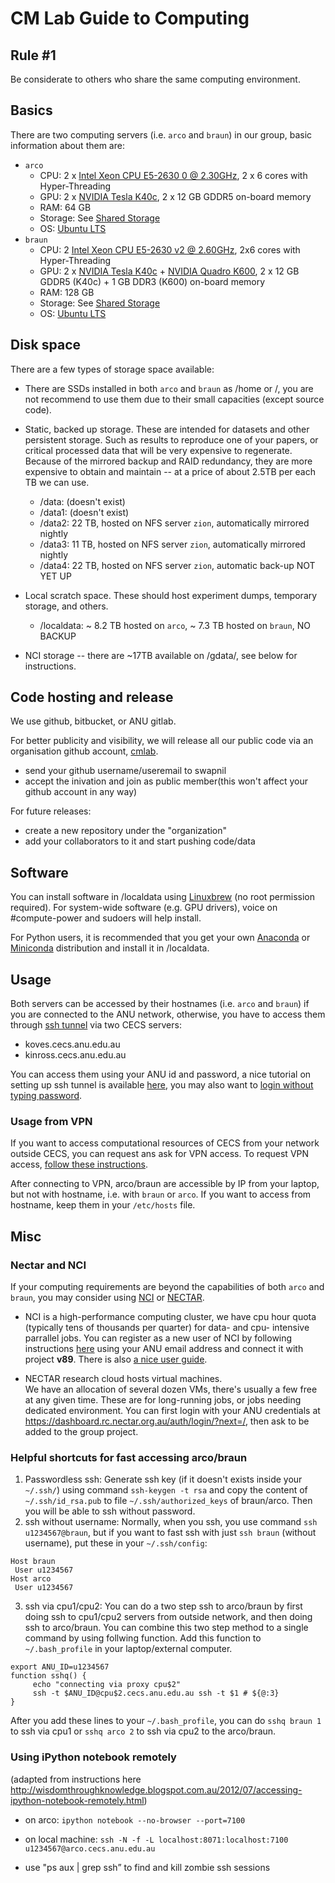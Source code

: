 # CM Lab Guide to Computing

## Rule #1
Be considerate to others who share the same computing environment. 

## Basics

There are two computing servers (i.e. `arco` and `braun`) in our group, basic information about them are:

- `arco`
  - CPU: 2 x [Intel Xeon CPU E5-2630 0 @ 2.30GHz](http://ark.intel.com/products/64593/Intel-Xeon-Processor-E5-2630-15M-Cache-2_30-GHz-7_20-GTs-Intel-QPI), 2 x 6 cores with Hyper-Threading
  - GPU: 2 x [NVIDIA Tesla K40c](https://www.nvidia.com/content/PDF/kepler/Tesla-K40-Active-Board-Spec-BD-06949-001_v03.pdf), 2 x 12 GB GDDR5 on-board memory
  - RAM: 64 GB
  - Storage: See [Shared Storage](#Shared-Storage) 
  - OS: [Ubuntu LTS](https://wiki.ubuntu.com/LTS) 
- `braun`
  - CPU: 2 [Intel Xeon CPU E5-2630 v2 @ 2.60GHz](http://ark.intel.com/products/75790/Intel-Xeon-Processor-E5-2630-v2-15M-Cache-2_60-GHz), 2x6 cores with Hyper-Threading
  - GPU: 2 x [NVIDIA Tesla K40c](https://www.nvidia.com/content/PDF/kepler/Tesla-K40-Active-Board-Spec-BD-06949-001_v03.pdf) + [NVIDIA Quadro K600](http://www.nvidia.com/content/pdf/data-sheet/nv-ds-quadro-k600-us.pdf), 2 x 12 GB GDDR5 (K40c) + 1 GB DDR3 (K600) on-board memory
  - RAM: 128 GB
  - Storage: See [Shared Storage](#Shared-Storage) 
  - OS: [Ubuntu LTS](https://wiki.ubuntu.com/LTS) 

## Disk space

There are a few types of storage space available:

* There are SSDs installed in both `arco` and `braun` as /home or /, you are not recommend to use them due to their small capacities (except source code). 

* Static, backed up storage. These are intended for datasets and other persistent storage. Such as results to reproduce one of your papers, or critical processed data that will be very expensive to regenerate. Because of the mirrored backup and RAID redundancy, they are more expensive to obtain and maintain -- at a price of about 2.5TB per each TB we can use. 
  
  - /data: (doesn't exist)
  - /data1: (doesn't exist)
  - /data2: 22 TB, hosted on NFS server `zion`, automatically mirrored nightly 
  - /data3: 11 TB, hosted on NFS server `zion`, automatically mirrored nightly 
  - /data4: 22 TB, hosted on NFS server `zion`, automatic back-up NOT YET UP

* Local scratch space. These should host experiment dumps, temporary storage, and others. 
  - /localdata: ~ 8.2 TB hosted on `arco`, ~ 7.3 TB hosted on `braun`, NO BACKUP

* NCI storage -- there are ~17TB available on /gdata/, see below for instructions.

## Code hosting and release

We use github, bitbucket, or ANU gitlab. 

For better publicity and visibility, we will release all our public code via an organisation github account, [cmlab](https://github.com/computationalmedia).

  - send your github username/useremail to swapnil
  - accept the inivation and join as public member(this won't affect your github account in any way)

For future releases:

  - create a new repository under the "organization" 
  - add your collaborators to it and start pushing code/data 

## Software 

You can install software in /localdata using [Linuxbrew](http://linuxbrew.sh/) (no root permission required).
For system-wide software (e.g. GPU drivers), voice on #compute-power and sudoers will help install. 

For Python users, it is recommended that you get your own [Anaconda](https://www.continuum.io/anaconda-overview) or [Miniconda](https://conda.io/miniconda.html) distribution and install it in /localdata. 

## Usage

Both servers can be accessed by their hostnames (i.e. `arco` and `braun`) if you are connected to the ANU network, otherwise, you have to access them through [ssh tunnel](https://en.wikipedia.org/wiki/Tunneling_protocol#Secure_Shell_tunneling) via two CECS servers: 

- koves.cecs.anu.edu.au
- kinross.cecs.anu.edu.au

You can access them using your ANU id and password, a nice tutorial on setting up ssh tunnel is available [here](http://sshmenu.sourceforge.net/articles/transparent-mulithop.html), you may also want to [login without typing password](http://www.linuxproblem.org/art_9.html). 

### Usage from VPN

If you want to access computational resources of CECS from your network outside CECS, you can request ans ask for VPN access. To request VPN access, [follow these instructions](https://cecs.anu.edu.au/staff/cecs-it-group/cecs-vpn).

After connecting to VPN, arco/braun are accessible by IP from your laptop, but not with hostname, i.e. with `braun` or `arco`. If you want to access from hostname, keep them in your `/etc/hosts` file.

## Misc

### Nectar and NCI
If your computing requirements are beyond the capabilities of both `arco` and `braun`, you may consider using [NCI](http://nci.org.au/) or [NECTAR](https://nectar.org.au/).

* NCI is a high-performance computing cluster, we have cpu hour quota (typically tens of thousands per quarter) for data- and cpu- intensive parrallel jobs. 
  You can register as a new user of NCI by following instructions [here](http://nci.org.au/access/user-registration/register-new-user/) using your ANU email address and connect it with project **v89**. There is also [a nice user guide](https://opus.nci.org.au/display/Help/Raijin+User+Guide). 

* NECTAR research cloud hosts virtual machines.  
  We have an allocation of several dozen VMs, there's usually a few free at any given time. These are for long-running jobs, or jobs needing dedicated environment. You can first login with your ANU credentials at https://dashboard.rc.nectar.org.au/auth/login/?next=/, then ask to be added to the group project. 

### Helpful shortcuts for fast accessing arco/braun
1. Passwordless ssh: Generate ssh key (if it doesn't exists inside your `~/.ssh/`) using command `ssh-keygen -t rsa` and copy the content of `~/.ssh/id_rsa.pub` to file `~/.ssh/authorized_keys` of braun/arco. Then you will be able to ssh without password.
2. ssh without username: Normally, when you ssh, you use command `ssh u1234567@braun`, but if you want to fast ssh with just `ssh braun` (without username), put these in your `~/.ssh/config`:
```
Host braun
 User u1234567
Host arco
 User u1234567
```
3. ssh via cpu1/cpu2: You can do a two step ssh to arco/braun by first doing ssh to cpu1/cpu2 servers from outside network, and then doing ssh to arco/braun. You can combine this two step method to a single command by using follwing function. Add this function to `~/.bash_profile` in your laptop/external computer.
```
export ANU_ID=u1234567
function sshq() {
     echo "connecting via proxy cpu$2"
     ssh -t $ANU_ID@cpu$2.cecs.anu.edu.au ssh -t $1 # ${@:3}
}
```
After you add these lines to your `~/.bash_profile`, you can do `sshq braun 1` to ssh via cpu1 or `sshq arco 2` to ssh via cpu2 to the arco/braun.

### Using iPython notebook remotely

(adapted from instructions here
http://wisdomthroughknowledge.blogspot.com.au/2012/07/accessing-ipython-notebook-remotely.html)

* on arco: `ipython notebook --no-browser --port=7100`
* on local machine: `ssh -N -f -L localhost:8071:localhost:7100 u1234567@arco.cecs.anu.edu.au`

* use "ps aux | grep ssh” to find and kill zombie ssh sessions



